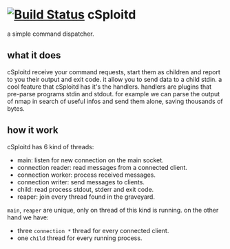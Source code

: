 [![Build Status](https://travis-ci.org/cSploit/daemon.svg)](https://travis-ci.org/cSploit/daemon)
cSploitd
======

a simple command dispatcher.

what it does
---------------
cSploitd receive your command requests, start them as children and report to you their output and exit code.
it allow you to send data to a child stdin.
a cool feature that cSploitd has it's the handlers.
handlers are plugins that pre-parse programs stdin and stdout.
for example we can parse the output of nmap in search of useful infos and send them alone,
saving thousands of bytes.


how it work
-------------

cSploitd has 6 kind of threads:

  - main: listen for new connection on the main socket.
  - connection reader: read messages from a connected client.
  - connection worker: process received messages.
  - connection writer: send messages to clients.
  - child: read process stdout, stderr and exit code.
  - reaper: join every thread found in the graveyard.

`main`, `reaper` are unique, only on thread of this kind is running.
on the other hand we have:
  - three `connection *` thread for every connected client.
  - one `child` thread for every running process.

